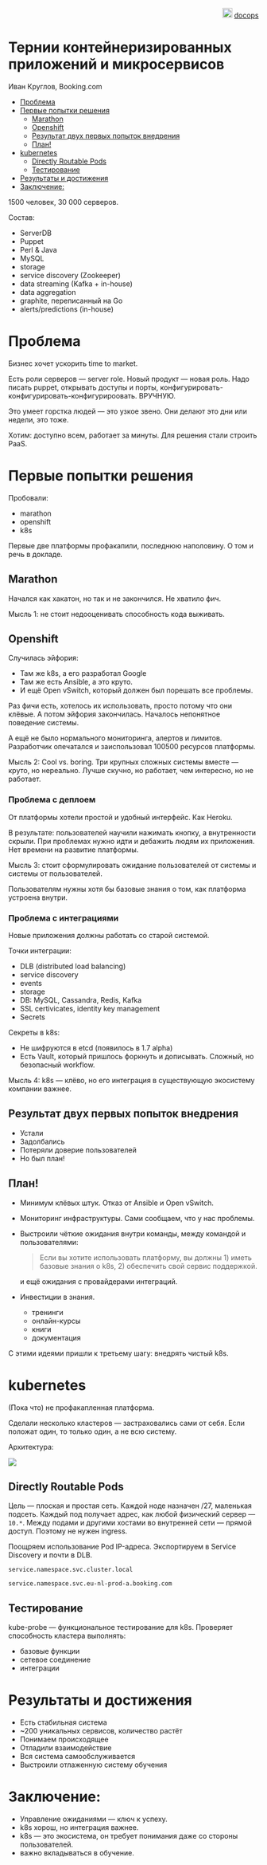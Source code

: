 <p align="right"><img src = "images/tg-logo.png" width="20px" height=20px"> <a href = "https://t.me/docops">docops</a></p>

# Тернии контейнеризированных приложений и микросервисов

Иван Круглов, Booking.com

<!-- START doctoc generated TOC please keep comment here to allow auto update -->
<!-- DON'T EDIT THIS SECTION, INSTEAD RE-RUN doctoc TO UPDATE -->


- [Проблема](#%D0%BF%D1%80%D0%BE%D0%B1%D0%BB%D0%B5%D0%BC%D0%B0)
- [Первые попытки решения](#%D0%BF%D0%B5%D1%80%D0%B2%D1%8B%D0%B5-%D0%BF%D0%BE%D0%BF%D1%8B%D1%82%D0%BA%D0%B8-%D1%80%D0%B5%D1%88%D0%B5%D0%BD%D0%B8%D1%8F)
  - [Marathon](#marathon)
  - [Openshift](#openshift)
  - [Результат двух первых попыток внедрения](#%D1%80%D0%B5%D0%B7%D1%83%D0%BB%D1%8C%D1%82%D0%B0%D1%82-%D0%B4%D0%B2%D1%83%D1%85-%D0%BF%D0%B5%D1%80%D0%B2%D1%8B%D1%85-%D0%BF%D0%BE%D0%BF%D1%8B%D1%82%D0%BE%D0%BA-%D0%B2%D0%BD%D0%B5%D0%B4%D1%80%D0%B5%D0%BD%D0%B8%D1%8F)
  - [План!](#%D0%BF%D0%BB%D0%B0%D0%BD)
- [kubernetes](#kubernetes)
  - [Directly Routable Pods](#directly-routable-pods)
  - [Тестирование](#%D1%82%D0%B5%D1%81%D1%82%D0%B8%D1%80%D0%BE%D0%B2%D0%B0%D0%BD%D0%B8%D0%B5)
- [Результаты и достижения](#%D1%80%D0%B5%D0%B7%D1%83%D0%BB%D1%8C%D1%82%D0%B0%D1%82%D1%8B-%D0%B8-%D0%B4%D0%BE%D1%81%D1%82%D0%B8%D0%B6%D0%B5%D0%BD%D0%B8%D1%8F)
- [Заключение:](#%D0%B7%D0%B0%D0%BA%D0%BB%D1%8E%D1%87%D0%B5%D0%BD%D0%B8%D0%B5)

<!-- END doctoc generated TOC please keep comment here to allow auto update -->

1500 человек, 30 000 серверов.

Состав:

* ServerDB
* Puppet
* Perl & Java
* MySQL
* storage
* service discovery (Zookeeper)
* data streaming (Kafka + in-house)
* data aggregation
* graphite, переписанный на Go
* alerts/predictions (in-house)

# Проблема

Бизнес хочет ускорить time to market.

Есть роли серверов — server role. Новый продукт — новая роль. Надо писать puppet, открывать доступы и порты, конфигурировать-конфигурировать-конфигурироовать. ВРУЧНУЮ.

Это умеет горстка людей — это узкое звено. Они делают это дни или недели, это тоже.

Хотим: доступно всем, работает за минуты. Для решения стали строить PaaS. 

# Первые попытки решения

Пробовали:

* marathon
* openshift
* k8s

Первые две платформы профакапили, последнюю наполовину. О том и речь в докладе.

## Marathon

Начался как хакатон, но так и не закончился. Не хватило фич.

Мысль 1: не стоит недооценивать способность кода выживать.

## Openshift

Случилась эйфория:

* Там же k8s, а его разработал Google
* Там же есть Ansible, а это круто.
* И ещё Open vSwitch, который должен был порешать все проблемы.

Раз фичи есть, хотелось их использовать, просто потому что они клёвые. А потом эйфория закончилась. Началось непонятное поведение системы.

А ещё не было нормального мониторинга, алертов и лимитов. Разработчик опечатался и заиспользовал 100500 ресурсов платформы.

Мысль 2: Cool vs. boring. Три крупных сложных системы вместе — круто, но нереально. Лучше скучно, но работает, чем интересно, но не работает.

### Проблема с деплоем

От платформы хотели простой и удобный интерфейс. Как Heroku. 

В результате: пользователей научили нажимать кнопку, а внутренности скрыли. При проблемах нужно идти и дебажить людям их приложения. Нет времени на развитие платформы.

Мысль 3: стоит сформулировать ожидание пользователей от системы и системы от пользователей.

Пользователям нужны хотя бы базовые знания о том, как платформа устроена внутри.

### Проблема с интеграциями

Новые приложения должны работать со старой системой.

Точки интеграции:

* DLB (distributed load balancing)
* service discovery
* events
* storage
* DB: MySQL, Cassandra, Redis, Kafka
* SSL certivicates, identity key management
* Secrets

Секреты в k8s:

* Не шифруются в etcd (появилось в 1.7 alpha)
* Есть Vault, который пришлось форкнуть и дописывать. Сложный, но безопасный workflow.

Мысль 4: k8s — клёво, но его интеграция в существующую экосистему компании важнее.

## Результат двух первых попыток внедрения

* Устали
* Задолбались
* Потеряли доверие пользователей
* Но был план!

## План!

* Минимум клёвых штук. Отказ от Ansible и Open vSwitch.
* Мониторинг инфраструктуры. Сами сообщаем, что у нас проблемы.
* Выстроили чёткие ожидания внутри команды, между командой и пользователями:

  > Если вы хотите использовать платформу, вы должны 1) иметь базовые знания о k8s, 2) обеспечить свой сервис поддержкой.
  
  и ещё ожидания с провайдерами интеграций.
* Инвестиции в знания.

    * тренинги
    * онлайн-курсы
    * книги
    * документация

С этими идеями пришли к третьему шагу: внедрять чистый k8s.

# kubernetes

(Пока что) не профакапленная платформа.

Сделали несколько кластеров — застраховались сами от себя. Если положат один, то только один, а не всю систему.

Архитектура:

![](images/booking-k8s-arch.png)

## Directly Routable Pods

Цель — плоская и простая сеть. Каждой ноде назначен /27, маленькая подсеть. Каждый под получает адрес, как любой физический сервер — `10.*`. Между подами и другими хостами во внутренней сети — прямой доступ. Поэтому не нужен ingress.

Поощряем использование Pod IP-адреса. Экспортируем в Service Discovery и почти в DLB.

    service.namespace.svc.cluster.local
    
    service.namespace.svc.eu-nl-prod-a.booking.com

## Тестирование

kube-probe — функциональное тестирование для k8s. Проверяет способность кластера выполнять:

* базовые функции
* сетевое соединение
* интеграции

# Результаты и достижения

* Есть стабильная система
* ~200 уникальных сервисов, количество растёт
* Понимаем происходящее
* Отладили взаимодействие
* Вся система самообслуживается
* Выстроили отлаженную систему обучения

# Заключение:

* Управление ожиданиями — ключ к успеху.
* k8s хорош, но интеграция важнее.
* k8s — это экосистема, он требует понимания даже со стороны пользователей.
* важно вкладываться в обучение.
